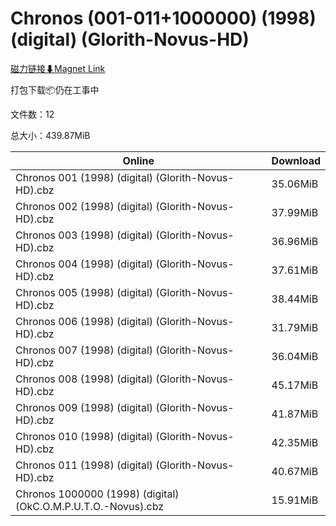# Chronos (001-011+1000000) (1998) (digital) (Glorith-Novus-HD)

[磁力链接⬇Magnet Link](magnet:?xt=urn:btih:96728232454a7f8f540dc96599f18c6119fde6d5&dn=Chronos%20%28001-011%2B1000000%29%20%281998%29%20%28digital%29%20%28Glorith-Novus-HD%29)

打包下载📦仍在工事中

文件数：12

总大小：439.87MiB

Online | Download
--- | ---
Chronos 001 (1998) (digital) (Glorith-Novus-HD).cbz | 35.06MiB
Chronos 002 (1998) (digital) (Glorith-Novus-HD).cbz | 37.99MiB
Chronos 003 (1998) (digital) (Glorith-Novus-HD).cbz | 36.96MiB
Chronos 004 (1998) (digital) (Glorith-Novus-HD).cbz | 37.61MiB
Chronos 005 (1998) (digital) (Glorith-Novus-HD).cbz | 38.44MiB
Chronos 006 (1998) (digital) (Glorith-Novus-HD).cbz | 31.79MiB
Chronos 007 (1998) (digital) (Glorith-Novus-HD).cbz | 36.04MiB
Chronos 008 (1998) (digital) (Glorith-Novus-HD).cbz | 45.17MiB
Chronos 009 (1998) (digital) (Glorith-Novus-HD).cbz | 41.87MiB
Chronos 010 (1998) (digital) (Glorith-Novus-HD).cbz | 42.35MiB
Chronos 011 (1998) (digital) (Glorith-Novus-HD).cbz | 40.67MiB
Chronos 1000000 (1998) (digital) (OkC.O.M.P.U.T.O.-Novus).cbz | 15.91MiB